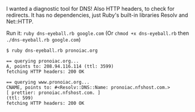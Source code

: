 I wanted a diagnostic tool for DNS! Also HTTP headers, to check for redirects. 
It has no dependencies, just Ruby's built-in libraries Resolv and Net::HTTP. 

Run it: `ruby dns-eyeball.rb google.com` 
(Or `chmod +x dns-eyeball.rb` then `./dns-eyeball.rb google.com`)


```
$ ruby dns-eyeball.rb pronoiac.org

== querying pronoiac.org...
A, points to: 208.94.116.114 (ttl: 3599)
fetching HTTP headers: 200 OK

== querying www.pronoiac.org...
CNAME, points to: #<Resolv::DNS::Name: pronoiac.nfshost.com.>
[ prettier: pronoiac.nfshost.com. ]
(ttl: 599)
fetching HTTP headers: 200 OK
```